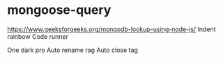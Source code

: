 # mongoose-query


https://www.geeksforgeeks.org/mongodb-lookup-using-node-js/
Indent rainbow 
Code runner 

One dark pro
Auto rename rag
Auto close tag
